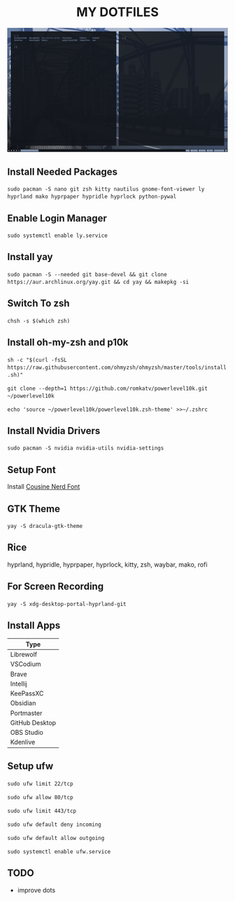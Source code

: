 <div align="center">

# **MY DOTFILES**

![image](image.png)

</div>

## **Install Needed Packages**

`sudo pacman -S nano git zsh kitty nautilus gnome-font-viewer ly hyprland mako hyprpaper hypridle hyprlock python-pywal`

## **Enable Login Manager**

`sudo systemctl enable ly.service`

## **Install yay**

`sudo pacman -S --needed git base-devel && git clone https://aur.archlinux.org/yay.git && cd yay && makepkg -si`

## **Switch To zsh**

`chsh -s $(which zsh)`

## **Install oh-my-zsh and p10k**

`sh -c "$(curl -fsSL https://raw.githubusercontent.com/ohmyzsh/ohmyzsh/master/tools/install.sh)"`

`git clone --depth=1 https://github.com/romkatv/powerlevel10k.git ~/powerlevel10k`

`echo 'source ~/powerlevel10k/powerlevel10k.zsh-theme' >>~/.zshrc`

## **Install Nvidia Drivers**

`sudo pacman -S nvidia nvidia-utils nvidia-settings`

## **Setup Font**

Install [Cousine Nerd Font](https://www.nerdfonts.com/font-downloads)

## **GTK Theme**

`yay -S dracula-gtk-theme`

## **Rice**

hyprland, hypridle, hyprpaper, hyprlock, kitty, zsh, waybar, mako, rofi

## **For Screen Recording**

`yay -S xdg-desktop-portal-hyprland-git`

## **Install Apps**

| Type           |
| -------------- |
| Librewolf      |
| VSCodium       |
| Brave          |
| Intellij       |
| KeePassXC      |
| Obsidian       |
| Portmaster     |
| GitHub Desktop |
| OBS Studio     |
| Kdenlive       |

## **Setup ufw**

`sudo ufw limit 22/tcp`

`sudo ufw allow 80/tcp`

`sudo ufw limit 443/tcp`

`sudo ufw default deny incoming`

`sudo ufw default allow outgoing`

`sudo systemctl enable ufw.service`

## **TODO**

- improve dots
